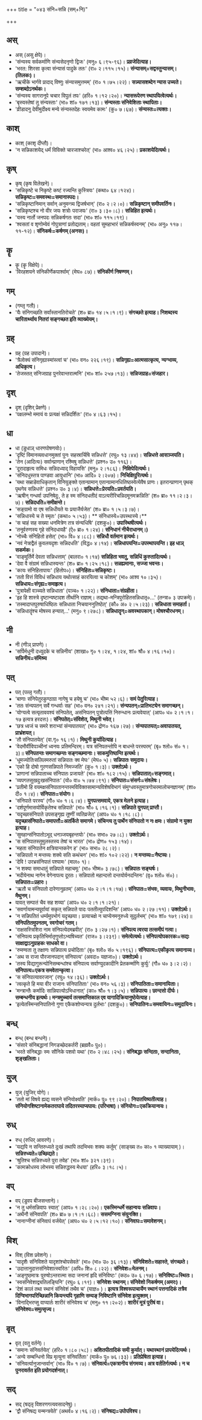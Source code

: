 +++
title = "०४३ संनि=सन्नि (सम्+नि)"

+++

## अस्
- अस् (असु क्षेपे)।
- 'संन्यस्य सर्वकर्माणि संन्यसेदनृणो द्विजः' (मनु० ६।९५-९६)। **प्रव्रजेदित्याह।**
- 'भरत: शिरसा कृत्वा संन्यासं पादुके ततः' (रा० २।११५।१५)। **संन्यासम्=सद्वस्तुन्यासम्। (तिलकः)।**
- 'ऋचीके भार्गवे प्रादाद् विष्णुः संन्यासमुत्तमम्' (रा० १।७५।२२)। **सन्न्यासशब्देन न्यास उच्यते। सम्शब्दोऽनर्थकः।**
- 'संन्यस्य सागरानूपे चचार विपुलं तपः' (हरि० १।१२।२०)। **न्यासरूपेरण स्थापयित्वेत्यर्थः।**
- 'बृस्यस्तेषां तु संन्यस्ताः' (भा० शां० १७१।१३)। **संन्यस्ताः संनिवेशिताः स्थापिताः।**
- 'व्रीडादनु देवीमुदीक्ष्य मन्ये संन्यस्तदेहः स्वयमेव कामः' (कु० ७।६७)। **संन्यस्तः=त्यक्तः।**

## काश्
- काश् (काशृ दीप्तौ)।
- 'न सन्निकाशयेद् धर्मं विविक्ते चारजाश्चरेत्' (भा० आश्व० ४६।२५)। **प्रकाशयेदित्यर्थः।**

## कृष्
- कृष् (कृष विलेखने)।
- 'सन्निकृष्टे च निकृष्टे कष्टं रज्यन्ति कुस्त्रियः' (कथा० ६४।१२४)। **सन्निकृष्टः=समवस्थः=समानास्पदः।**
- 'सन्निकृष्टानिमान् सर्वान् अनुमन्त्र्य द्विजर्षभान्' (रा० २।२।०)। **सन्निकृष्टान् समीपवर्तिनः।**
- 'सन्निकृष्टश्च नो वीर जयः शत्रोः पराजयः' (रा० ३।३०।८)। **सन्निहित इत्यर्थः।**
- 'यस्य नार्तो जनपदः सन्निकर्षगतः सदा' (भा० शां० ११५।१९)।  
- 'श्वसतां व शृणोम्येवं गोपुत्राणां प्रतोद्यताम्। वहतां सुमहाभारं सन्निकर्षस्वनम्' (भा० अनु० ११७।११-१२)। **संनिकर्षः=कर्षणम् (अनसः)।**

## कॄ
- कॄ (कॄ विक्षेपे)।
- 'विरहशयने संनिकीर्णेकपार्श्वाम्' (मेघ० ८७)। **संनिकीर्ण निषण्णम्।**

## गम्
- (गम्लृ गतौ)।
- 'यैः संनिगच्छति सर्वांस्तानतिरोचते' (श० ब्रा० १४।५।१।९)। **संगच्छते इत्याह। निशब्दस्य चारितार्थ्याय नितरां सङ्गच्छत इति व्याख्येयम्।**

## ग्रह्
- ग्रह् (ग्रह उपादाने)।
- 'त्रैलोक्यं संनिगृह्यास्मांस्त्वां च' (भा० वन० २२६।१९)। **सन्निगृह्य=आत्मसात्कृत्य, न्यग्भाव्य, अधिकृत्य।**
- 'तेजस्तत् संनिजग्राह पुनरेवान्तरात्मनि' (भा० शां० २५७।१३)। **सन्निजग्राह=संजहार।**

## दृश्
- दृश् (दृशिर् प्रेक्षणे)।
- 'पक्षलम्भो ममायं वः प्रत्यक्षं सन्निदर्शितः' (रा० ४।६३।१५)।

## धा
- धा (डुधाञ् धारणपोषणयोः)।
- 'दृष्टिं विमानव्यवधानमुक्तां पुनः सहस्रार्चिषि सन्निधत्ते' (रघु० १३।४४)। **सन्निधत्ते आसञ्जयति।**
- 'तेन (आदित्यः) सर्वान्प्राणान् रश्मिषु सन्निधत्ते' (प्रश्न० उ० ११६)।
- 'दूरादाहृत्य समिधः सन्निदध्याद् विहायसि' (मनु० २।१८६)। **निक्षिपेदित्यर्थः।**
- 'संनिदधुस्तत्र पाण्डवा आयुधानि' (भा० आदि० २।२०७)। **निचिक्षिपुरित्यर्थः।**
- 'यथा सम्राडेवाधिकृतान् विनियुङ्क्ते एतान्ग्रामान् एतान्ग्रामानधितिष्ठस्वेत्येवैष प्राणः। इतरान्प्राणान् पृथक् पृथगेव सन्निधत्ते' (प्रश्न० उ० ३।४)। **सन्निधत्ते=प्रेरयति=प्रवर्तयति।**
- 'ऋषीन् गन्धर्वा उपनिषेदुः, ते ह स्म संनिदधतीदं वाऽत्यरीरिचन्निदमूनमक्रन्निति' (श० ब्रा० ११।२।३।७)। **सन्निदधति=समीक्षन्ते।**
- 'सङ्ग्रामो वा एष सन्निधीयते यः प्रयाजैर्यजेत' (श० ब्रा० १।५।३।७)।
- 'सन्निधास्ये च ते स्मृतः' (कथा० ५।५३)। ** संनिधास्ये=उपस्थास्ये।**
- 'स चाहं सह सख्या धनमित्रेण तत्र संन्यधिषि' (दशकु०)। **उपास्थिषीत्यर्थः।**
- 'तनूर्वरुणस्य गृहे संनिदधावहै' (ऐ० ब्रा० १।२४)। **संनिधानं नीचैराधानम्।)**
- 'नोच्चैः संनिहितो हसेत्' (भा० वि० ४।८८)। **सन्निधौ वर्तमान इत्यर्थः।**
- 'नवं नेत्राद्वैतं कुवलयदृशः सन्निदधति' (विद्ध० ४।१४)। **सन्निधापयन्ति=उपस्थापयन्ति। इह धाञ् सकर्मकः।**
- 'वाङ्मूर्तिर्मे देवता सन्निधत्ताम्' (बालरा० १।१४) **सन्निहिता भवतु, सन्निधिं कुरुतादित्यर्थः।**
- 'देवा वै संग्रामं सन्निधास्यन्तः' (श० ब्रा० १।२५।१८)। **सन्नह्यमानाः, सज्जा भवन्तः।**
- 'कायः संनिहितापायः' (हितोप०)। **संनिहितः=सन्निकृष्टः।**
- 'ततो वित्तं विविधं सन्निधाय यथोत्साहं कारयित्वा च कोशम्' (भा० आश्व १०।३५)। **सन्निधाय=संगृह्य=समाहृत्य।**
- 'पुत्रापेक्षी वञ्च्यते सन्निधाता' (पञ्च० १।२२)। **संनिधाता=संग्रहीता।**
- 'इह हि शास्त्रे दृष्टान्यष्टादश तीर्थानि राज्ञाम्। तद्यथा-मन्त्रिपुरोहितसन्निधातृ०…' (तन्त्रा० ३ उपक्रमे)।
- 'तस्मादाप्तपुरुषाधिष्ठितः सन्निधाता निचयाननुतिष्ठेत्' (कौ० अ० २।५।२३)। **सन्निधाता समाहर्ता।**
- 'सन्निधातॄंश्च मोषस्य हन्यात्…' (मनु० ९।२७८)। **सन्निधातॄन्=अवस्थापकान्। मोषश्चौरधनम्।**

## नी
- नी (णीञ् प्रापणे)।
- 'सर्पिर्मधुनी दध्युदके च सन्निनीय' (शाखा० गृ० १।२४, १।२४, शां० श्रौ० ४।१६।१०)। **सन्निनीय=संमिश्र्य**

## पत्
- पत् (पत्लृ गतौ)।
- 'बाणाः संनिपेतुरकुण्ठाग्रा नागेषु च हयेषु च' (भा० भीष्म ५२।६)। **समं पेतुरित्याह।**
- 'ततः संन्यपतन् सर्वे गन्धर्वाः सह' (भा० वन० २४१।२१)। **संन्यपतन्=प्रातिभट्येन समागच्छन्।**
- 'योग्यत्वे सत्यृताववश्यं संनिपतेत्, असंनिपतन् पुत्रोत्पत्तिं निरुन्धानः प्रत्यवेयात्' (आप० ध० २।१।१।१७ इत्यत्र हरदत्तः)। **संनिपतेत्=संविशेत्, मिथुनी भवेत्।**
- 'छत्र ध्वजं च समरे शराभ्यां संन्यपातयत्' (भा० द्रोण० १६७।२७)। **संन्यपातयत्=अवापातयत्, प्राभ्रंशयत्।**
- 'तौ संनिपातयेत्' (वा.गृ० १६।१)। **मिथुनी कुर्यादित्याह।**
- 'वेदमौर्वीविपञ्चीनां ध्वनयः प्रतिमन्दिरम्। यत्र संनिपतन्तोपि न बाधन्ते परस्परम्' (बृ० श्लो० सं० १।३)॥ **संनिपतन्तः समागच्छन्तः सङ्गच्छमानाः। साकमुत्तिष्ठन्ति इत्यर्थः।**
- 'धूमज्योतिःसलिलमरुतां सन्निपातः क्व मेघः' (मेघ० ५)। **सन्निपातः समुदायः।**
- 'एको हि दोषो गुरणसन्निपाते निमज्जति' (कु० १।३)। **उक्तोऽर्थः।**
- 'प्राणानां सन्निपाताच्च संनिपातः प्रजायते' (भा० शां० १८२।१५)। **सन्निपातात्=सङ्गमात्।**
- 'व्यपगतसुखदुःखसंनिपातः' (यो० वा० ५।७४।९१)। **संनिपातः=संसर्गः=संश्लेषः।**
- 'प्रतीमो हि वयमक्षसंनिपातानन्तरमविविक्तसामान्यविशेषविभागं संमुग्धवस्तुमात्रगोचरमालोचनज्ञानम्' (शा० दी० १।४)। **संनिपातः=संयोगः।**
- 'संनिपाते परस्य' (गौ० ध० १।६।४)। **युगपत्समवाये, एकत्र मेलने इत्याह।**
- 'दर्शपूर्णमासयोर्विकृतेश्च सन्निपाते' (भा० श्रौ० ६।१६।१)। **सन्निपाते युगपत् प्राप्तौ।**
- 'यदृच्छासंनिपाते उपसङ्गृह्य तूष्णीं व्यतिव्रजेत्' (आप० ध० १।१८।८)। **यदृच्छासंनिपाते=समापत्तौ=अतर्किते समागमे। संचिन्त्य तु पार्थेन संनिपातो न नः क्षमः। संग्रामो न युक्त इत्याह।**
- 'सुमहान्संनिपातोऽभूद् धनञ्जयबृहन्तयोः' (भा० सभा० २७।८)। **उक्तोऽर्थः।**
- 'स संनिपातस्तुमुलस्तस्य तेषां च भारत' (भा० द्रोण० १५३।१४)।
- 'महता संनिपातेन क्षत्रियान्तकरेग ह' (भा० सभा० २८।२)।
- 'सन्निपातो न मन्तव्यः शक्ये सति कथंचन' (भा० शां० १०२।२२)। **न मन्तव्यः=नैष्टव्यः।**
- 'देवि ! उरभ्रसंनिपातं पश्यामः' (माल० १)।
- 'न शक्या समाधातुं सन्निपाते महाचमूः' (भा० भीष्म० ३।७८)। **सन्निपातः सङ्घर्षः।**
- 'मदीयेनाथ नागेन वेगेनापत्य दूरतः। सन्निपातो महान्दत्तो दन्तयोर्वनदन्तिनः' (वृ० श्लो० सं०)। **सन्निपातः=प्रहारः।**
- 'ऋतौ च संनिपातो दारेणानुव्रतम्' (आप० ध० २।१।१।१७)। **संनिपातः=संभवः, व्यवायः, मिथुनीभावः, मैथुनम्।**
- यावत् सम्पातं चैव सह शय्या' (आप० ध० २।१।१।२१)।
- 'सवर्णायामन्यपूर्वायां सकृत् सन्निपाते पादः पततीत्युपदिशन्ति' (आप० ध० २।२७।११)। **उक्तोऽर्थः।**
- 'न सन्निपतितं धर्म्यमुपभोगं यदृच्छया। प्रत्याचक्षे न चाप्येनमनुरुध्ये सुदुर्लभम्' (भा० शां० १७९।२४)॥ **संनिपतितमुपनतम्, स्वगोचरं गतम्।**
- 'राक्षसस्त्रिशिरा नाम संनिपत्येदमब्रवीत्' (रा० ३।२७।१)। **संनिपत्य त्वरया तत्समीपं गत्वा।**
- 'संनिपत्य प्रकृतिभिर्मातृगुप्तोऽभ्यषिच्यत' (राज० ३।२३९)। **समेत्येत्यर्थः। संनिपत्योपकारकः=सद्यः साक्षाद्वाऽनुग्राहकः साधको वा।**
- 'रुमण्वता तु तक्षाणः सन्निपात्य प्रचोदिताः' (बृ० श्लो० सं० ५।१९६)। **संनिपात्य=एकीकृत्य समानाय्य।**
- 'अथ स राजा पौरजानपदान् संनिपात्य' (अवदा० यज्ञजा०)। **उक्तोऽर्थः।**
- 'तस्य विद्यागुरून्योनिसम्बन्धांश्च संनिपात्य सर्वाण्युदकादीनि प्रेतकर्म्माणि कुर्युः' (गौ० ध० ३।२।२)। **संनिपात्य=एकत्र समवेतान्कृत्वा।**
- 'स संनिपात्यावरजान्' (रघु० १४।३६)। **उक्तोऽर्थः।**
- 'त्वत्कृते हि मया वीर राजानः संनिपातिताः' (भा० वन० ५६।३)। **संनिपातिताः=समानायिताः।**
- 'मन्त्रान्तैः कर्मादिः सान्निपात्योऽभिधानात्' (का० श्रौ० १।३।५)। **सन्निपात्यः। छान्दसो दीर्घः। सम्बन्धनीय इत्यर्थः। मन्त्रमुच्चार्य तत्समाप्तिकाल एव यागादिक्रियानुष्ठेयेत्याह।**
- 'इत्येतस्मिन्सनिपातिनो गुणा एकैकशोप्यन्यत्र दुर्लभाः' (दशकु०)। **सनिपातिनः=समवायिनः=समुदायिनः।**

## बन्ध्
- बन्ध् (बन्ध बन्धने)।
- 'संसारे संनिबद्धानां निगडच्छेदकर्तरी (ब्रह्मवै० पु०)।
- 'भरते संनिबद्धाः स्मः सौनिके पशवो यथा' (रा० २।४८।२५)। **संनिबद्धाः सन्दिताः, सन्दानिताः, शृङ्खलिताः।**

## युज्
- युज् (युजिर् योगे)।
- 'ततो मां विषये ह्यद्य व्यसने संनियोक्ष्यति' (मार्क० पु० ९९।२०)। **निपातयिष्यतीत्याह। संनियोगशिष्टानामेकतरापाये तदितरस्याप्यपाय: (परिभाषा)। संनियोगः=एकक्रियान्वयः।**

## रुध्
- रुध् (रुधिर् आवरणे)।
- 'यद्यपि न सन्तिरुध्यते दुःखं तथापि तदभिभवः शक्यः कर्तुम्' (साङ्ख्य त० का० १ व्याख्यायाम् )। **सन्निरुध्यते=उच्छिद्यते।**
- 'श्रुतिश्च सन्निरुध्यते पुरा तवेह' (भा० शां० ३२१।३९)।
- 'कामक्रोधस्य लोभस्य सन्निरुद्धस्य मेधया' (हरि० ३।१८।५)।

## वप्
- वप् (डुवप बीजसन्ताने)।
- 'न तु धर्मसन्निवापः स्यात्' (आप० १।२८।२०)। **एकस्मिन्धर्मे सहान्वयः सन्निवापः।**
- 'अथैनौ संनिवपति' (श० ब्रा० ७।१।१।६८)। **ससमग्निना संयुनक्ति।**
- 'नानाग्नीनां संनिवापं वर्जयेत्' (आप० ध० २।५।१२।१०)। **संनिवापः=समावेशनम्।**

## विश्
- विश् (विश प्रवेशने)।
- 'यादृशैः संनिविशते यादृशांश्चोपसेवते' (भा० (भा० उ० ३६।१३)। **संनिविशते=सहास्ते, संगच्छते।**
- 'उदात्तानुदात्तसंनिवेशात्स्वरितः' (अपि० शि० ८।२२)। **संनिवेशः=मेलनम्।**
- 'अङ्गुष्ठमात्रः पुरुषोऽन्तरात्मा सदा जनानां हृदि संनिविष्टः' (कठ० उ० ६।१७)। **सनिविष्टः=स्थितः।**
- 'स्वसंनिवेशाद्व्यतिलङ्घिनि' (रघु० ६।१९)। **सनिवेशः स्थानम्। संनिवेशो निकर्षणम् (अमरः)।**
- 'देशं कालं तथा स्थानं संनिवेशं तथैव च' (याज्ञ० )। **इत्यत्र विश्वरूपाचार्येण स्थानं पत्तनादिकं तत्रैव दिग्विभागपरिच्छिन्नानि कियन्त्यपि गृहाणि सम्यङ् निविष्टानि संनिवेश इत्युक्तम्।**
- 'विनाद्भिरप्सु वाप्यार्तः शारीरं संनिवेश्य च' (मनु० ११।२०२)। **शारीरं मूत्रं पुरीषं वा। संनिवेश्य=समुत्सृज्य।**

## वृत्
- वृत् (वतु वर्तने)।
- 'समानः संनिवर्तयेत्' (हरि० १।८०।५८)। **अशितपीतादिकं समी कुर्यात्। यथास्थानं प्रापयेदित्यर्थः।**
- 'अन्ये सम्बन्धिनो विप्र मृत्युना संनिवर्तिताः' (मार्क० पु० ७६।३३)। **प्रतिप्रेषिता इत्याह।**
- 'संनिवर्त्यानुजान्सर्वान्' (भा० वि० १।७)। **संनिवर्त्य=एकत्रानीय संगमय्य। अत्र वर्ततिर्गत्यर्थः। न च पुनरावर्तत इति प्रयोगदर्शनात्।**

## सद्
- सद् (षद्लृ विशरणगत्यवसादनेषु)।
- 'द्वौ संनिषद्य यन्मन्त्रयेते' (अथर्व० ४।१६।२)। **संनिषद्य=उपोपविश्य।**
